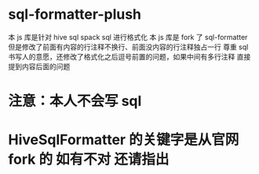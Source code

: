 # sql-formatter-plush

本 js 库是针对 hive sql spack sql 进行格式化
本 js 库是 fork 了 sql-formatter 但是修改了前面有内容的行注释不换行、前面没内容的行注释独占一行 尊重 sql 书写人的意愿，还修改了格式化之后逗号前置的问题，如果中间有多行注释 直接提到内容后面的问题

# 注意：本人不会写 sql

# HiveSqlFormatter 的关键字是从官网 fork 的 如有不对 还请指出
